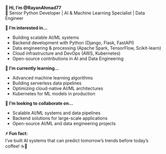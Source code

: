 **👋 Hi, I’m @RayanAhmad77**  
🚀 Senior Python Developer | AI & Machine Learning Specialist | Data Engineer  

**👀 I’m interested in...**  
- Building scalable AI/ML systems  
- Backend development with Python (Django, Flask, FastAPI)  
- Data engineering & processing (Apache Spark, TensorFlow, Scikit-learn)  
- Cloud infrastructure and DevOps (AWS, Kubernetes)  
- Open-source contributions in AI and Data Engineering  

**🌱 I’m currently learning...**  
- Advanced machine learning algorithms  
- Building serverless data pipelines  
- Optimizing cloud-native AI/ML architectures  
- Kubernetes for ML models in production  

**💞️ I’m looking to collaborate on...**  
- Scalable AI/ML systems and data pipelines  
- Backend solutions for large-scale applications  
- Open-source AI/ML and data engineering projects  

**⚡ Fun fact:**  
I’ve built AI systems that can predict tomorrow’s trends before today’s coffee! ☕🤖 
